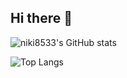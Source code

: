 ## Hi there 👋


![niki8533's GitHub stats](https://github-readme-stats.vercel.app/api?username=niki8533&show_icons=true&theme=tokyonight)

![Top Langs](https://github-readme-stats.vercel.app/api/top-langs/?username=niki8533&langs_count=8)
